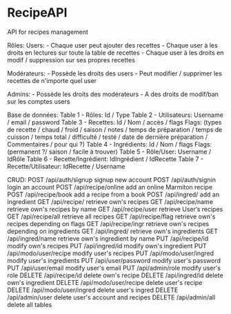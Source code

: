 # RecipeAPI
API for recipes management

Rôles:
  Users: 
	- Chaque user peut ajouter des recettes
	- Chaque user à les droits en lectures sur toute la table de recettes
	- Chaque user à les droits en modif / suppression sur ses propres recettes

  Modérateurs:
	- Possède les droits des users
	- Peut modifier / supprimer les recettes de n'importe quel user

  Admins:
	- Possède les droits des modérateurs
	- A des droits de modif/ban sur les comptes users

Base de données:
  Table 1 - Rôles:        Id / Type
  Table 2 - Utilisateurs: Username / email / password
  Table 3 - Recettes:     Id / Nom / accès / flags
Flags: (types de recette / chaud / froid / saison / notes / temps de préparation / temps de cuisson / temps total / difficulté / testé / date de dernière préparation / Commentaires / pour qui ?)
  Table 4 - Ingrédients:  Id / Nom / flags
Flags: (permanent ?/ saison / facile à trouver)
  Table 5 - Rôle/User:    Username / IdRôle
  Table 6 - Recette/Ingrédient: IdIngrédient / IdRecette
  Table 7 - Recette/Utilisateur: IdRecette / Username

CRUD:
  POST	 /api/auth/signup	signup new account
  POST	 /api/auth/signin	login an account
  POST   /api/recipe/online     add an online Marmiton recipe
  POST   /api/recipe/book       add a recipe from a book
  POST   /api/ingred/           add an ingredient
  GET	 /api/recipe/ 	        retrieve own's recipes
  GET    /api/recipe/name       retrieve own's recipes by name
  GET	 /api/recipe/user	retrieve User’s recipes
  GET	 /api/recipe/all	retrieve all recipes
  GET    /api/recipe/flag       retrieve own's recipes depending on flags
  GET    /api/recipe/ingr       retrieve own's recipes depending on ingredients
  GET    /api/ingred/           retrieve own's ingredients
  GET    /api/ingred/name       retrieve own's ingredient by name
  PUT    /api/recipe/id         modify own's recipes
  PUT    /api/ingred/id         modify own's ingredient
  PUT    /api/modo/user/recipe  modify user's recipes
  PUT    /api/modo/user/ingred  modify user's ingredients
  PUT    /api/user/password     modify user's password
  PUT    /api/user/email        modify user's email
  PUT    /api/admin/role        modify user's role
  DELETE /api/recipe/id         delete own's recipe
  DELETE /api/ingred/id         delete own's ingredient
  DELETE /api/modo/user/recipe  delete user's recipe
  DELETE /api/modo/user/ingred  delete user's ingred
  DELETE /api/admin/user        delete user's account and recipes
  DELETE /api/admin/all         delete all tables     
  
  



